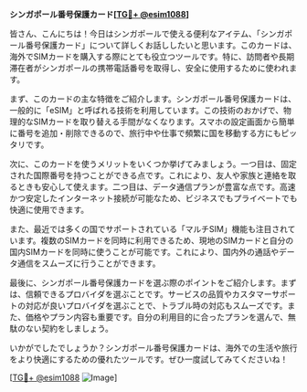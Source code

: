 **シンガポール番号保護カード[[TG💪+ @esim1088](https://t.me/s/esim1088)]**

皆さん、こんにちは！今日はシンガポールで使える便利なアイテム、「シンガポール番号保護カード」について詳しくお話ししたいと思います。このカードは、海外でSIMカードを購入する際にとても役立つツールです。特に、訪問者や長期滞在者がシンガポールの携帯電話番号を取得し、安全に使用するために使われます。

まず、このカードの主な特徴をご紹介します。シンガポール番号保護カードは、一般的に「eSIM」と呼ばれる技術を利用しています。この技術のおかげで、物理的なSIMカードを取り替える手間がなくなります。スマホの設定画面から簡単に番号を追加・削除できるので、旅行中や仕事で頻繁に国を移動する方にもピッタリです。

次に、このカードを使うメリットをいくつか挙げてみましょう。一つ目は、固定された国際番号を持つことができる点です。これにより、友人や家族と連絡を取るときも安心して使えます。二つ目は、データ通信プランが豊富な点です。高速かつ安定したインターネット接続が可能なため、ビジネスでもプライベートでも快適に使用できます。

また、最近では多くの国でサポートされている「マルチSIM」機能も注目されています。複数のSIMカードを同時に利用できるため、現地のSIMカードと自分の国内SIMカードを同時に使うことが可能です。これにより、国内外の通話やデータ通信をスムーズに行うことができます。

最後に、シンガポール番号保護カードを選ぶ際のポイントをご紹介します。まずは、信頼できるプロバイダを選ぶことです。サービスの品質やカスタマーサポートの対応が良いプロバイダを選ぶことで、トラブル時の対応もスムーズです。また、価格やプラン内容も重要です。自分の利用目的に合ったプランを選んで、無駄のない契約をしましょう。

いかがでしたでしょうか？シンガポール番号保護カードは、海外での生活や旅行をより快適にするための優れたツールです。ぜひ一度試してみてくださいね！

[[TG💪+ @esim1088](https://t.me/s/esim1088) ![Image](https://i.postimg.cc/Y0z9fWf4/image.png)]